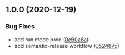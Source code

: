 ## 1.0.0 (2020-12-19)


### Bug Fixes

* add run mode prod ([0c90a6a](https://github.com/VivumLab/docker-docusaurus/commit/0c90a6aeb2ab5578714b46160fe05dbb9aa085b5))
* add semantic-release workflow ([0524875](https://github.com/VivumLab/docker-docusaurus/commit/0524875f7630ce780931b66d0c56687ac01b80a1))
